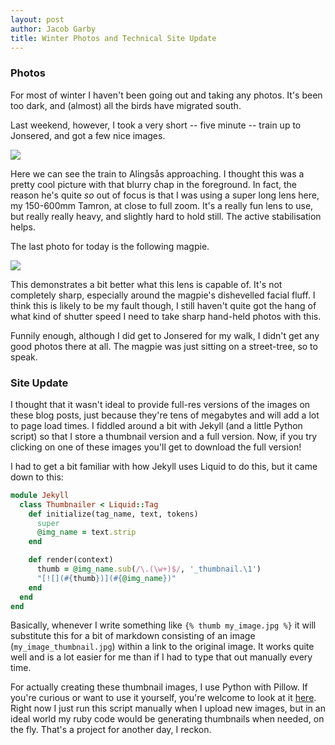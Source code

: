 ```yaml
---
layout: post
author: Jacob Garby
title: Winter Photos and Technical Site Update
---
```


### Photos

For most of winter I haven't been going out and taking any photos. It's been too dark, and (almost) all the birds have migrated south.

Last weekend, however, I took a very short -- five minute -- train up to Jonsered, and got a few nice images.

![](https://nc.jgarby.uk/s/X6itGC4aA2KrDjF/preview)

Here we can see the train to Alingsås approaching. I thought this was a pretty cool picture with that blurry chap in the foreground. In fact, the reason he's quite _so_ out of focus is that I was using a super long lens here, my 150-600mm Tamron, at close to full zoom. It's a really fun lens to use, but really really heavy, and slightly hard to hold still. The active stabilisation helps.

The last photo for today is the following magpie.

![](https://nc.jgarby.uk/s/CNXfzMPxsegpFew/preview)

This demonstrates a bit better what this lens is capable of. It's not completely sharp, especially around the magpie's dishevelled facial fluff. I think this is likely to be my fault though, I still haven't quite got the hang of what kind of shutter speed I need to take sharp hand-held photos with this.

Funnily enough, although I did get to Jonsered for my walk, I didn't get any good photos there at all. The magpie was just sitting on a street-tree, so to speak.

### Site Update

I thought that it wasn't ideal to provide full-res versions of the images on these blog posts, just because they're tens of megabytes and will add a lot to page load times. I fiddled around a bit with Jekyll (and a little Python script) so that I store a thumbnail version and a full version. Now, if you try clicking on one of these images you'll get to download the full version!

I had to get a bit familiar with how Jekyll uses Liquid to do this, but it came down to this:

```ruby
module Jekyll
  class Thumbnailer < Liquid::Tag
    def initialize(tag_name, text, tokens)
      super
      @img_name = text.strip
    end

    def render(context)
      thumb = @img_name.sub(/\.(\w+)$/, '_thumbnail.\1')
      "[![](#{thumb})](#{@img_name})"
    end
  end
end
```

Basically, whenever I write something like `{% thumb my_image.jpg %}` it will substitute this for a bit of markdown consisting of an image (`my_image_thumbnail.jpg`) within a link to the original image. It works quite well and is a lot easier for me than if I had to type that out manually every time.

For actually creating these thumbnail images, I use Python with Pillow. If you're curious or want to use it yourself, you're welcome to look at it [here](https://github.com/j4cobgarby/j4cobgarby.github.io/blob/main/minify_big_jpegs.sh). Right now I just run this script manually when I upload new images, but in an ideal world my ruby code would be generating thumbnails when needed, on the fly. That's a project for another day, I reckon.
